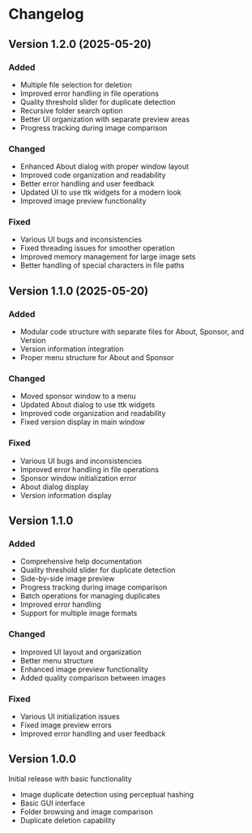 # Changelog

## Version 1.2.0 (2025-05-20)
### Added
- Multiple file selection for deletion
- Improved error handling in file operations
- Quality threshold slider for duplicate detection
- Recursive folder search option
- Better UI organization with separate preview areas
- Progress tracking during image comparison

### Changed
- Enhanced About dialog with proper window layout
- Improved code organization and readability
- Better error handling and user feedback
- Updated UI to use ttk widgets for a modern look
- Improved image preview functionality

### Fixed
- Various UI bugs and inconsistencies
- Fixed threading issues for smoother operation
- Improved memory management for large image sets
- Better handling of special characters in file paths

## Version 1.1.0 (2025-05-20)
### Added
- Modular code structure with separate files for About, Sponsor, and Version
- Version information integration
- Proper menu structure for About and Sponsor

### Changed
- Moved sponsor window to a menu
- Updated About dialog to use ttk widgets
- Improved code organization and readability
- Fixed version display in main window

### Fixed
- Various UI bugs and inconsistencies
- Improved error handling in file operations
- Sponsor window initialization error
- About dialog display
- Version information display

## Version 1.1.0
### Added
- Comprehensive help documentation
- Quality threshold slider for duplicate detection
- Side-by-side image preview
- Progress tracking during image comparison
- Batch operations for managing duplicates
- Improved error handling
- Support for multiple image formats

### Changed
- Improved UI layout and organization
- Better menu structure
- Enhanced image preview functionality
- Added quality comparison between images

### Fixed
- Various UI initialization issues
- Fixed image preview errors
- Improved error handling and user feedback

## Version 1.0.0
Initial release with basic functionality
- Image duplicate detection using perceptual hashing
- Basic GUI interface
- Folder browsing and image comparison
- Duplicate deletion capability
